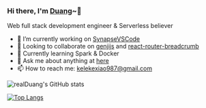 ### Hi there, I'm [Duang](https://www.zakum.cn/)~👋

Web full stack development engineer & Serverless believer

- 🔭 I’m currently working on [SynapseVSCode](https://github.com/microsoft/SynapseVSCode)
- 👯 Looking to collaborate on [genjijs](https://github.com/realDuang/genjijs) and [react-router-breadcrumb](https://github.com/realDuang/react-router-breadcrumb)
- 🌱 Currently learning Spark & Docker
- 💬 Ask me about anything at [here](https://github.com/realDuang/blog/issues)
- 📫 How to reach me: [kelekexiao987@gmail.com](kelekexiao987@gmail.com)

![realDuang's GitHub stats](https://github-readme-stats.vercel.app/api?username=realDuang&count_private=true&show_icons=true)

[![Top Langs](https://github-readme-stats.vercel.app/api/top-langs/?username=realDuang&layout=compact)](https://github.com/anuraghazra/github-readme-stats)

<!--
**realDuang/realDuang** is a ✨ _special_ ✨ repository because its `README.md` (this file) appears on your GitHub profile.

Here are some ideas to get you started:

- 🔭 I’m currently working on ...
- 🌱 I’m currently learning ...
- 👯 I’m looking to collaborate on ...
- 🤔 I’m looking for help with ...
- 💬 Ask me about ...
- 📫 How to reach me: ...
- 😄 Pronouns: ...
- ⚡ Fun fact: ...
-->
